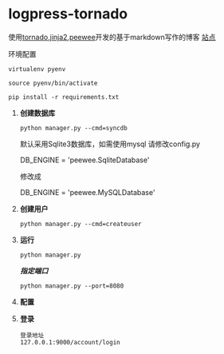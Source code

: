 logpress-tornado
================

使用[tornado][tornado],[jinja2][jinja2],[peewee][peewee]开发的基于markdown写作的博客 [站点][demo]

环境配置

	virtualenv pyenv

	source pyenv/bin/activate

	pip install -r requirements.txt

1. **创建数据库**

    ```
    python manager.py --cmd=syncdb
    ```
    
    默认采用Sqlite3数据库，如需使用mysql 请修改config.py
    
    DB_ENGINE = 'peewee.SqliteDatabase' 
    
    修改成
    
    DB_ENGINE = 'peewee.MySQLDatabase'
    
2. **创建用户**

    ```
    python manager.py --cmd=createuser
    ```
    
3. **运行**

    ```
    python manager.py
    ```
    
    ***指定端口***
    
    ```
    python manager.py --port=8080
    ```
    
4. **配置**

[tornado]:http://www.tornadoweb.org/
[jinja2]:http://jinja.pocoo.org/
[peewee]:http://peewee.readthedocs.org/en/latest/index.html
[demo]:http://blog.szgeist.com

5. **登录**

    ```
    登录地址
    127.0.0.1:9000/account/login
    ```
